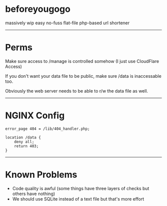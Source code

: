 # beforeyougogo
massively wip easy no-fuss flat-file php-based url shortener

---

# Perms
Make sure access to /manage is controlled somehow (I just use CloudFlare Access)

If you don't want your data file to be public, make sure /data is inaccessable too.

Obviously the web server needs to be able to r/w the data file as well.

---

# NGINX Config
```
error_page 404 = /lib/404_handler.php;

location /data {
    deny all;
    return 403;
} 
```

---

# Known Problems
- Code quality is awful (some things have three layers of checks but others have nothing)
- We should use SQLite instead of a text file but that's more effort